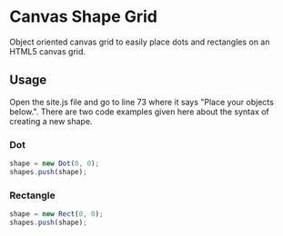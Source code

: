 # Canvas Shape Grid
Object oriented canvas grid to easily place dots and rectangles on an HTML5 canvas grid.

## Usage
Open the site.js file and go to line 73 where it says "Place your objects below.". There are two code examples given here about the syntax of creating a new shape.

### Dot
```javascript
shape = new Dot(0, 0);
shapes.push(shape);
```

### Rectangle
```javascript
shape = new Rect(0, 0);
shapes.push(shape);
```
